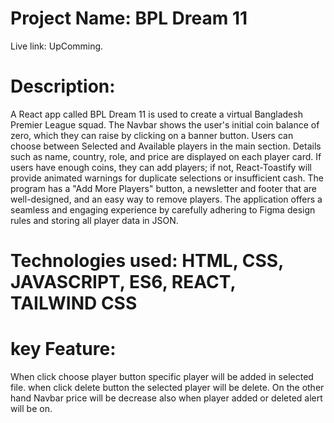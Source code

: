 # Project Name: BPL Dream 11

Live link: UpComming.

# Description:

A React app called BPL Dream 11 is used to create a virtual Bangladesh Premier League squad. The Navbar shows the user's initial coin balance of zero, which they can raise by clicking on a banner button. Users can choose between Selected and Available players in the main section. Details such as name, country, role, and price are displayed on each player card. If users have enough coins, they can add players; if not, React-Toastify will provide animated warnings for duplicate selections or insufficient cash. The program has a "Add More Players" button, a newsletter and footer that are well-designed, and an easy way to remove players. The application offers a seamless and engaging experience by carefully adhering to Figma design rules and storing all player data in JSON.

# Technologies used: HTML, CSS, JAVASCRIPT, ES6, REACT, TAILWIND CSS

# key Feature:

When click choose player button specific player will be added in selected file. when click delete button the selected player will be delete. On the other hand Navbar price will be decrease also when player added or deleted alert will be on.
